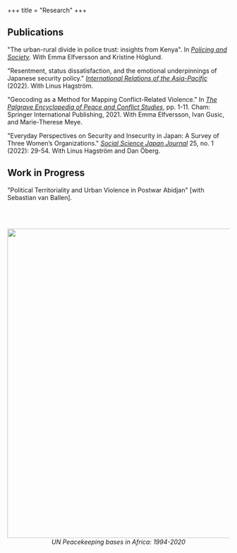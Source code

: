 +++
title = "Research"
+++

## Publications

"The urban-rural divide in police trust: insights from Kenya". In [*Policing and Society*](https://doi.org/10.1080/10439463.2023.2239430). With Emma Elfversson and Kristine Höglund.

"Resentment, status dissatisfaction, and the emotional underpinnings of Japanese security policy." [*International Relations of the Asia-Pacific*](https://doi.org/10.1093/irap/lcac006) (2022). With Linus Hagström. 

"Geocoding as a Method for Mapping Conflict-Related Violence." In [*The Palgrave Encyclopedia of Peace and Conflict Studies*](https://doi.org/10.1007/978-3-030-11795-5_214-1), pp. 1-11. Cham: Springer International Publishing, 2021. With Emma Elfversson, Ivan Gusic, and Marie-Therese Meye. 

"Everyday Perspectives on Security and Insecurity in Japan: A Survey of Three Women’s Organizations." [*Social Science Japan Journal*](https://doi.org/10.1093/ssjj/jyab028) 25, no. 1 (2022): 29-54. With Linus Hagström and Dan Öberg.

## Work in Progress

"Political Territoriality and Urban Violence in Postwar Abidjan" [with Sebastian van Ballen]. 



<br>
<br>
<p style="text-align:center">
<img src="/images/geopko.png" style="width:700px"><i>UN Peacekeeping bases in Africa: 1994-2020 </i></img>
</p>
